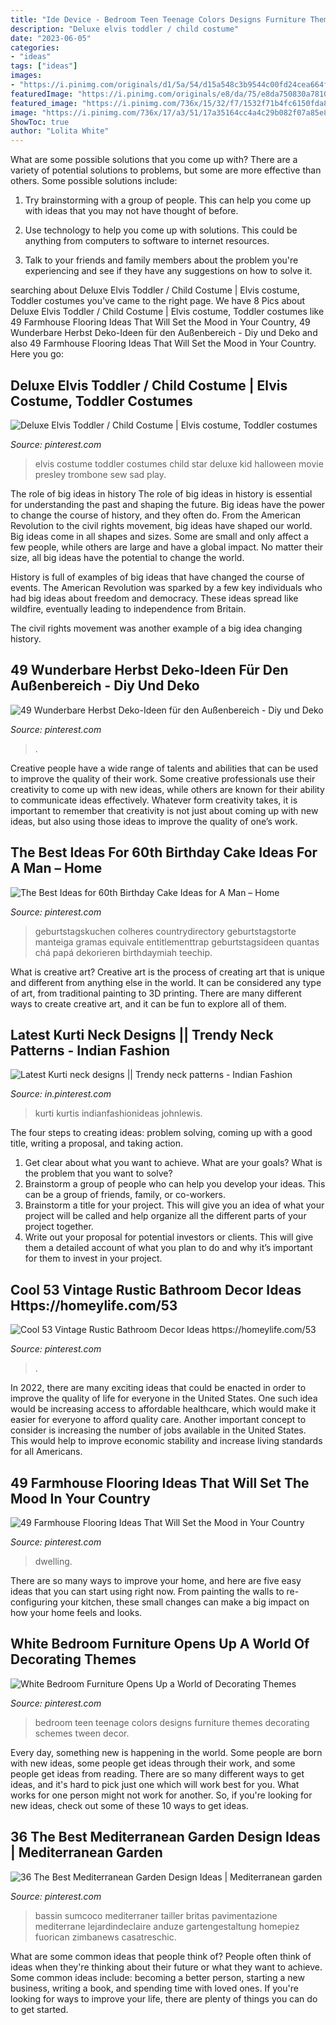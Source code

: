 ```yaml
---
title: "Ide Device - Bedroom Teen Teenage Colors Designs Furniture Themes Decorating Schemes Tween Decor"
description: "Deluxe elvis toddler / child costume"
date: "2023-06-05"
categories:
- "ideas"
tags: ["ideas"]
images:
- "https://i.pinimg.com/originals/d1/5a/54/d15a548c3b9544c00fd24cea664f2adb.jpg"
featuredImage: "https://i.pinimg.com/originals/e8/da/75/e8da750830a78109aa775b33e7da3b51.jpg"
featured_image: "https://i.pinimg.com/736x/15/32/f7/1532f71b4fc6150fda808b6ec8d10a29.jpg"
image: "https://i.pinimg.com/736x/17/a3/51/17a35164cc4a4c29b082f07a85e8905c.jpg"
ShowToc: true
author: "Lolita White"
---
```



What are some possible solutions that you come up with?
There are a variety of potential solutions to problems, but some are more effective than others. Some possible solutions include:
1. Try brainstorming with a group of people. This can help you come up with ideas that you may not have thought of before.

2. Use technology to help you come up with solutions. This could be anything from computers to software to internet resources.

3. Talk to your friends and family members about the problem you're experiencing and see if they have any suggestions on how to solve it.

	

		
searching about Deluxe Elvis Toddler / Child Costume | Elvis costume, Toddler costumes you've came to the right page. We have 8 Pics about Deluxe Elvis Toddler / Child Costume | Elvis costume, Toddler costumes like 49 Farmhouse Flooring Ideas That Will Set the Mood in Your Country, 49 Wunderbare Herbst Deko-Ideen für den Außenbereich - Diy und Deko and also 49 Farmhouse Flooring Ideas That Will Set the Mood in Your Country. Here you go:
		
    
## Deluxe Elvis Toddler / Child Costume | Elvis Costume, Toddler Costumes

<img loading=lazy src="https://i.pinimg.com/originals/e8/da/75/e8da750830a78109aa775b33e7da3b51.jpg" onerror="this.onerror=null;this.src='https://tse1.mm.bing.net/th?id=OIP.iYsKBi-yl9wJxoBLU0zpuAHaNd&amp;pid=15.1';" alt="Deluxe Elvis Toddler / Child Costume | Elvis costume, Toddler costumes">

_Source: pinterest.com_

>elvis costume toddler costumes child star deluxe kid halloween movie presley trombone sew sad play. 

	

The role of big ideas in history
The role of big ideas in history is essential for understanding the past and shaping the future. Big ideas have the power to change the course of history, and they often do. From the American Revolution to the civil rights movement, big ideas have shaped our world.
Big ideas come in all shapes and sizes. Some are small and only affect a few people, while others are large and have a global impact. No matter their size, all big ideas have the potential to change the world.

History is full of examples of big ideas that have changed the course of events. The American Revolution was sparked by a few key individuals who had big ideas about freedom and democracy. These ideas spread like wildfire, eventually leading to independence from Britain.

The civil rights movement was another example of a big idea changing history.

    
## 49 Wunderbare Herbst Deko-Ideen Für Den Außenbereich - Diy Und Deko

<img loading=lazy src="https://i.pinimg.com/736x/66/54/19/665419c42e5b65bd1b4d4215f3ea6e59.jpg" onerror="this.onerror=null;this.src='https://tse1.mm.bing.net/th?id=OIP.MQfVEotbZDIMP9zoDd9KIwHaJ6&amp;pid=15.1';" alt="49 Wunderbare Herbst Deko-Ideen für den Außenbereich - Diy und Deko">

_Source: pinterest.com_

>. 

	

Creative people have a wide range of talents and abilities that can be used to improve the quality of their work. Some creative professionals use their creativity to come up with new ideas, while others are known for their ability to communicate ideas effectively. Whatever form creativity takes, it is important to remember that creativity is not just about coming up with new ideas, but also using those ideas to improve the quality of one’s work.

    
## The Best Ideas For 60th Birthday Cake Ideas For A Man – Home

<img loading=lazy src="https://i.pinimg.com/736x/67/2b/28/672b2866ccbe5885e22a4aa8359fc27f.jpg" onerror="this.onerror=null;this.src='https://tse1.mm.bing.net/th?id=OIP.nK4D5Fj-b6GuGGr3LQtsCgHaJ3&amp;pid=15.1';" alt="The Best Ideas for 60th Birthday Cake Ideas for A Man – Home">

_Source: pinterest.com_

>geburtstagskuchen colheres countrydirectory geburtstagstorte manteiga gramas equivale entitlementtrap geburtstagsideen quantas chá papá dekorieren birthdaymiah teechip. 

	

What is creative art?
Creative art is the process of creating art that is unique and different from anything else in the world. It can be considered any type of art, from traditional painting to 3D printing. There are many different ways to create creative art, and it can be fun to explore all of them.

    
## Latest Kurti Neck Designs || Trendy Neck Patterns - Indian Fashion

<img loading=lazy src="https://i.pinimg.com/736x/15/32/f7/1532f71b4fc6150fda808b6ec8d10a29.jpg" onerror="this.onerror=null;this.src='https://tse3.mm.bing.net/th?id=OIP.LCBStcerhmRJuQdsle00-QHaJ3&amp;pid=15.1';" alt="Latest Kurti neck designs || Trendy neck patterns - Indian Fashion">

_Source: in.pinterest.com_

>kurti kurtis indianfashionideas johnlewis. 

	

The four steps to creating ideas: problem solving, coming up with a good title, writing a proposal, and taking action.
1. Get clear about what you want to achieve. What are your goals? What is the problem that you want to solve? 
2. Brainstorm a group of people who can help you develop your ideas. This can be a group of friends, family, or co-workers. 
3. Brainstorm a title for your project. This will give you an idea of what your project will be called and help organize all the different parts of your project together. 
4. Write out your proposal for potential investors or clients. This will give them a detailed account of what you plan to do and why it’s important for them to invest in your project.

    
## Cool 53 Vintage Rustic Bathroom Decor Ideas Https://homeylife.com/53

<img loading=lazy src="https://i.pinimg.com/originals/d1/5a/54/d15a548c3b9544c00fd24cea664f2adb.jpg" onerror="this.onerror=null;this.src='https://tse1.mm.bing.net/th?id=OIP._w2b6miHoSqq0Q5H2Sgu4AHaLH&amp;pid=15.1';" alt="Cool 53 Vintage Rustic Bathroom Decor Ideas https://homeylife.com/53">

_Source: pinterest.com_

>. 

	

In 2022, there are many exciting ideas that could be enacted in order to improve the quality of life for everyone in the United States. One such idea would be increasing access to affordable healthcare, which would make it easier for everyone to afford quality care. Another important concept to consider is increasing the number of jobs available in the United States. This would help to improve economic stability and increase living standards for all Americans.

    
## 49 Farmhouse Flooring Ideas That Will Set The Mood In Your Country

<img loading=lazy src="https://i.pinimg.com/736x/17/a3/51/17a35164cc4a4c29b082f07a85e8905c.jpg" onerror="this.onerror=null;this.src='https://tse2.mm.bing.net/th?id=OIP.5Vur_nyzdpO3PTLAWQlFhwHaLI&amp;pid=15.1';" alt="49 Farmhouse Flooring Ideas That Will Set the Mood in Your Country">

_Source: pinterest.com_

>dwelling. 

	

There are so many ways to improve your home, and here are five easy ideas that you can start using right now. From painting the walls to re-configuring your kitchen, these small changes can make a big impact on how your home feels and looks.

    
## White Bedroom Furniture Opens Up A World Of Decorating Themes

<img loading=lazy src="https://i.pinimg.com/originals/06/ab/0e/06ab0eb75490d2da85bfc1764a5600be.jpg" onerror="this.onerror=null;this.src='https://tse1.mm.bing.net/th?id=OIP.2MH-CsnFXCSc92vjipG1WgHaJh&amp;pid=15.1';" alt="White Bedroom Furniture Opens Up a World of Decorating Themes">

_Source: pinterest.com_

>bedroom teen teenage colors designs furniture themes decorating schemes tween decor. 

	

Every day, something new is happening in the world. Some people are born with new ideas, some people get ideas through their work, and some people get ideas from reading. There are so many different ways to get ideas, and it's hard to pick just one which will work best for you. What works for one person might not work for another. So, if you're looking for new ideas, check out some of these 10 ways to get ideas.

    
## 36 The Best Mediterranean Garden Design Ideas | Mediterranean Garden

<img loading=lazy src="https://i.pinimg.com/736x/24/e0/6d/24e06dd45fb6ec706baf77b79bb0444c.jpg" onerror="this.onerror=null;this.src='https://tse2.mm.bing.net/th?id=OIP.4It58neoXwMwqtMiJVEVxwHaKp&amp;pid=15.1';" alt="36 The Best Mediterranean Garden Design Ideas | Mediterranean garden">

_Source: pinterest.com_

>bassin sumcoco mediterraner tailler britas pavimentazione mediterrane lejardindeclaire anduze gartengestaltung homepiez fuorican zimbanews casatreschic. 

	

What are some common ideas that people think of?
People often think of ideas when they're thinking about their future or what they want to achieve. Some common ideas include: becoming a better person, starting a new business, writing a book, and spending time with loved ones. If you're looking for ways to improve your life, there are plenty of things you can do to get started.


